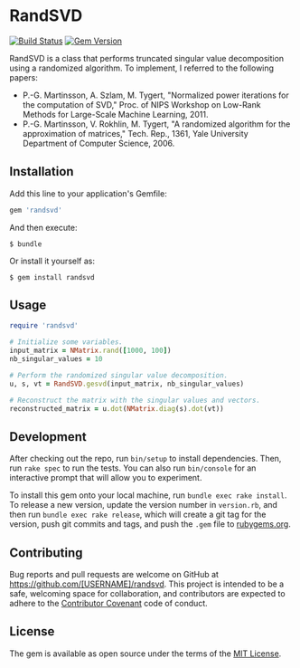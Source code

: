 # RandSVD

[![Build Status](https://github.com/yoshoku/randsvd/actions/workflows/build.yml/badge.svg)](https://github.com/yoshoku/randsvd/actions/workflows/build.yml)
[![Gem Version](https://badge.fury.io/rb/randsvd.svg)](https://badge.fury.io/rb/randsvd)

RandSVD is a class that performs truncated singular value decomposition using a randomized algorithm.
To implement, I referred to the following papers:

- P.-G. Martinsson, A. Szlam, M. Tygert, "Normalized power iterations for the computation of SVD," Proc. of NIPS Workshop on Low-Rank Methods for Large-Scale Machine Learning, 2011.
- P.-G. Martinsson, V. Rokhlin, M. Tygert, "A randomized algorithm for the approximation of matrices," Tech. Rep., 1361, Yale University Department of Computer Science, 2006.

## Installation

Add this line to your application's Gemfile:

```ruby
gem 'randsvd'
```

And then execute:

    $ bundle

Or install it yourself as:

    $ gem install randsvd

## Usage

```ruby
require 'randsvd'

# Initialize some variables.
input_matrix = NMatrix.rand([1000, 100])
nb_singular_values = 10

# Perform the randomized singular value decomposition.
u, s, vt = RandSVD.gesvd(input_matrix, nb_singular_values)

# Reconstruct the matrix with the singular values and vectors.
reconstructed_matrix = u.dot(NMatrix.diag(s).dot(vt))
```

## Development

After checking out the repo, run `bin/setup` to install dependencies. Then, run `rake spec` to run the tests. You can also run `bin/console` for an interactive prompt that will allow you to experiment.

To install this gem onto your local machine, run `bundle exec rake install`. To release a new version, update the version number in `version.rb`, and then run `bundle exec rake release`, which will create a git tag for the version, push git commits and tags, and push the `.gem` file to [rubygems.org](https://rubygems.org).

## Contributing

Bug reports and pull requests are welcome on GitHub at https://github.com/[USERNAME]/randsvd. This project is intended to be a safe, welcoming space for collaboration, and contributors are expected to adhere to the [Contributor Covenant](http://contributor-covenant.org) code of conduct.

## License

The gem is available as open source under the terms of the [MIT License](http://opensource.org/licenses/MIT).
